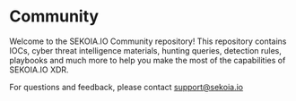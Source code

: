 # Community

Welcome to the SEKOIA.IO Community repository! This repository contains IOCs, cyber threat intelligence materials, hunting queries, detection rules, playbooks and much more to help you make the most of the capabilities of SEKOIA.IO XDR.

For questions and feedback, please contact support@sekoia.io 
